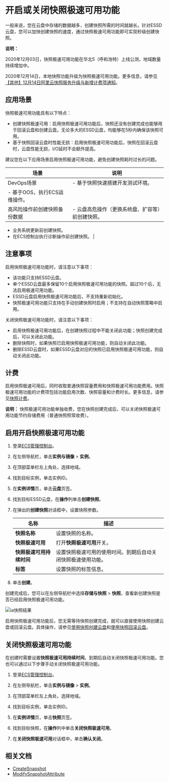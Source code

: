 # 开启或关闭快照极速可用功能

一般来说，您在云盘中存储的数据越多，创建快照所需的时间就越长。针对ESSD云盘，您可以加快创建快照的速度，通过快照极速可用功能即可实现秒级创建快照。

**说明：**

2020年12月03日，快照极速可用功能在华北5（呼和浩特）上线公测，地域数量持续增加中。

2020年12月14日，本地快照功能升级为快照极速可用功能。更多信息，请参见[【其他】12月14日阿里云快照服务升级与新增计费项通知](https://help.aliyun.com/noticelist/articleid/1060755542.html)。

## 应用场景

快照极速可用功能具有以下特点：

-   创建快照极速可用：启用快照极速可用功能后，快照还没有创建完成也能够用于回滚云盘和创建云盘。无论多大的ESSD云盘，均能够在5秒内确保该快照可用。
-   基于快照回滚云盘时性能无损：启用快照极速可用功能后，快照在回滚云盘时，云盘性能无损，I/O延时不会额外提高。

建议您在以下应用场景启用快照极速可用功能，避免创建快照耗时过长的问题。

|场景|说明|
|--|--|
|DevOps场景|-   基于快照快速搭建开发测试环境。
-   基于OOS，执行ECS运维操作。 |
|高风险操作前创建快照备份数据|-   云盘高危操作（更换系统盘、扩容等）前创建快照。
-   业务系统更新前创建快照。
-   在ECS控制台执行诊断操作前创建快照。 |

## 注意事项

启用快照极速可用功能时，请注意以下事项：

-   该功能只支持ESSD云盘。
-   单个ESSD云盘最多保留10个启用快照极速可用功能的快照。超过10个后，无法启用极速可用功能。
-   ESSD云盘启用快照极速可用功能后，不支持重新初始化。
-   快照极速可用功能只支持在手动创建快照时启用；不支持在自动快照策略中启用。

关闭快照极速可用功能时，请注意以下事项：

-   启用快照极速可用功能后，在创建快照过程中不能关闭此功能；快照创建完成后，可以关闭此功能。
-   删除快照时，如果快照已启用快照极速可用功能，则自动关闭此功能。
-   删除ESSD云盘时，如果ESSD云盘对应的快照已启用快照极速可用功能，则自动关闭此功能。

## 计费

启用快照极速可用后，同时收取普通快照容量费用和快照极速可用功能费用。快照极速可用功能的计费项包括功能启用次数、快照容量和计费时长。更多信息，请参见[快照计费](/cn.zh-CN/产品定价/计费项/快照计费.md)。

**说明：** 快照极速可用功能单独收费，您在快照创建完成后，可以关闭快照极速可用功能节约存储费用（普通快照照常收费）。

## 启用开启快照极速可用功能

1.  登录[ECS管理控制台](https://ecs.console.aliyun.com)。

2.  在左侧导航栏，单击**实例与镜像** \> **实例**。

3.  在顶部菜单栏左上角处，选择地域。

4.  找到目标实例，单击实例ID。

5.  在**实例详情**页，单击**云盘**页签。

6.  找到目标ESSD云盘，在**操作**列单击**创建快照**。

7.  在弹出的**创建快照**对话框中，设置快照参数。

    |名称|描述|
    |--|--|
    |**快照名称**|设置快照的名称。|
    |**快照极速可用**|打开**快照极速可用**开关。|
    |**快照极速可用持续时间**|设置快照极速可用的使用时间。到期后自动关闭快照极速使用功能。|
    |**标签**|设置快照的标签信息。|

8.  单击**创建**。


创建完成后，您可以在左侧导航栏中选择**存储与快照** \> **快照**，查看新创建快照是否已经启用快照极速可用功能。

![ia快照结果](https://static-aliyun-doc.oss-accelerate.aliyuncs.com/assets/img/zh-CN/0800007061/p187919.png)

启用快照极速可用功能后，您无需等待快照创建完成，就可以直接使用快照创建云盘或回滚云盘。具体操作，请参见[使用快照创建云盘](/cn.zh-CN/块存储/云盘基础操作/创建云盘/使用快照创建云盘.md)和[使用快照回滚云盘](/cn.zh-CN/快照/使用快照/使用快照回滚云盘.md)。

## 关闭快照极速可用功能

在创建时需要设置**快照极速可用持续时间**，到期后自动关闭快照极速可用功能。您也可以通过以下步骤手动关闭快照极速可用功能。

1.  登录[ECS管理控制台](https://ecs.console.aliyun.com)。

2.  在左侧导航栏，单击**实例与镜像** \> **实例**。

3.  在顶部菜单栏左上角处，选择地域。

4.  找到目标实例，单击实例ID。

5.  在**实例详情**页，单击**快照**页签。

6.  找到目标快照，在**操作**列中单击**关闭快照极速可用**。

7.  在**关闭快照极速可用**对话框中，单击**确认关闭**。


## 相关文档

-   [CreateSnapshot](/cn.zh-CN/API参考/快照/CreateSnapshot.md)
-   [ModifySnapshotAttribute](/cn.zh-CN/API参考/快照/ModifySnapshotAttribute.md)

